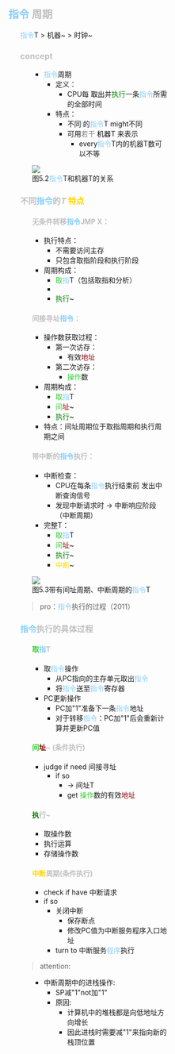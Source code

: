 <div style="float: left; width: 64%; padding: 1%;">

## <span style="color: LightSkyBlue;"><span style="color: LightSkyBlue;">指令</span></span> <span style="color: silver;">周期  

<ul>
<span style="color: LightSkyBlue;">指令</span>T > 机器~ > 时钟~

###  <span style="color: silver;">concept

<ul>

- <span style="color: LightSkyBlue;">指令</span>周期
  - 定义：
    - CPU每 <span style="color: black;">取出</span>并<span style="color: green;">执行</span>一条<span style="color: LightSkyBlue;">指令</span>所需的全部时间
  - 特点：
    - 不同<span style="color: LightSkyBlue;">I</span>的<span style="color: LightSkyBlue;">指令</span>T might不同
    - 可用<span style="color: gray;">若干</span> <span style="color: black;">机器</span>T 来表示
      - every<span style="color: LightSkyBlue;">指令</span>T内的机器T数可以不等



![](https://cdn-mineru.openxlab.org.cn/model-mineru/prod/4cdf5401a046fb5fe39af366d76c0d8889d1154a1965f8d7673571ffd1641a97.jpg)  
图5.2<span style="color: LightSkyBlue;">指令</span>T和机器T的关系  


</ul>

###  <span style="color: silver;">不同<span style="color: LightSkyBlue;"><span style="color: LightSkyBlue;">指令</span></span>的$T$ <span style="color: Gold;">特点</span>

<ul>


####  <span style="color: silver;">无条件转移<span style="color: LightSkyBlue;">指令</span>JMP X：
  - 执行特点：
    - 不需要访问主存
    - 只包含取指阶段和执行阶段
  - 周期构成：
    -  <span style="color: LimeGreen;">取</span><span style="color: LightSkyBlue;">指</span>T（包括取指和分析）
    -  
    -  <span style="color: green;">执行</span>~

####  <span style="color: silver;">间接寻址<span style="color: LightSkyBlue;">指令</span>：
  - 操作数获取过程：
    - 第一次访存：
      - 有效<span style="color: DarkRed;">地址</span>
    - 第二次访存：
      - <span style="color: LimeGreen;">操作</span>数
  - 周期构成：
    - <span style="color: LimeGreen;">取</span><span style="color: LightSkyBlue;">指</span>T
    - <span style="color: LimeGreen;">间</span><span style="color: DarkRed;">址</span>~
    - <span style="color: green;">执行</span>~
  - 特点：间址周期位于取指周期和执行周期之间

####  <span style="color: silver;">带中断的<span style="color: LightSkyBlue;">指令</span>执行：
  - 中断检查：
    - CPU在每条<span style="color: LightSkyBlue;">指令</span>执行结束前 发出中断查询信号
    - 发现中断请求时 → 中断响应阶段（中断周期）
  - 完整T：
    -  <span style="color: LimeGreen;">取</span><span style="color: LightSkyBlue;">指</span>T
    -  <span style="color: LimeGreen;">间</span><span style="color: DarkRed;">址</span>~
    - <span style="color: green;">执行</span>~
    -  <span style="color: Gold;">中断</span>~

![](https://cdn-mineru.openxlab.org.cn/model-mineru/prod/f7ac4456b5579efe301d3c745f4bafd3791739991e765a528a6dd737b49f8fa6.jpg)  
图5.3带有间址周期、中断周期的<span style="color: LightSkyBlue;">指令</span>T  

</ul>

>pro：<span style="color: LightSkyBlue;">指令</span>执行的过程（2011）  

###  <span style="color: silver;"><span style="color: LightSkyBlue;">指令</span>执行的具体过程

<ul>

####  <span style="color: silver;"><span style="color: LimeGreen;">取</span><span style="color: LightSkyBlue;">指</span>T
- 取<span style="color: LightSkyBlue;">指令</span>操作
  - 从PC指向的主存单元取出<span style="color: LightSkyBlue;">指令</span>
  - 将<span style="color: LightSkyBlue;">指令</span>送至<span style="color: LightSkyBlue;">指令</span>寄存器
- PC更新操作
  - PC加"1"准备下一条<span style="color: LightSkyBlue;">指令</span>地址
  - 对于转移<span style="color: LightSkyBlue;">指令</span>：PC加"1"后会重新计算并更新PC值

####   <span style="color: silver;"><span style="color: LimeGreen;">间</span><span style="color: DarkRed;">址</span>~ (条件执行)
- judge if need 间接寻址
  - if so
    - → 间址T
    - get  <span style="color: LimeGreen;">操作</span>数的有效<span style="color: DarkRed;">地址</span>

####  <span style="color: silver;"><span style="color: green;">执</span>行~

- 取操作数
- 执行运算
- 存储操作数

####  <span style="color: silver;"> <span style="color: Gold;">中断</span>周期(条件执行)
- check if have 中断请求
- if so
  - 关闭中断
    - 保存断点
    - 修改PC值为中断服务程序入口地址
  - turn to 中断服务<span style="color: LightSkyBlue;">程序</span>执行
</ul>

>attention:  

<ul>

- 中断周期中的进栈操作:
  - SP减"1"not加"1"
  - 原因:
    - 计算机中的堆栈都是向低地址方向增长
    - 因此进栈时需要减"1"来指向新的栈顶位置
</ul>

</ul>

</div>
<div style="float: right; width: 26%; padding: 1%;">

</div>
<div style="clear: both;"></div>
